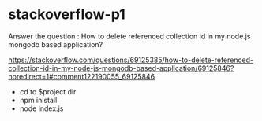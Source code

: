 # stackoverflow-p1

Answer the question : How to delete referenced collection id in my node.js mongodb based application?

https://stackoverflow.com/questions/69125385/how-to-delete-referenced-collection-id-in-my-node-js-mongodb-based-application/69125846?noredirect=1#comment122190055_69125846


- cd to $project dir
- npm inistall
- node index.js
